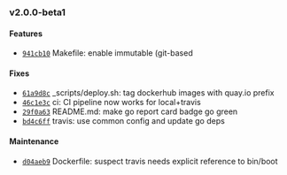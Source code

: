 ### v2.0.0-beta1

#### Features

 - [`941cb10`](https://github.com/deis/workflow-manager/commit/941cb102db4af4eb9cc3270af5220ab617c08a14) Makefile: enable immutable (git-based

#### Fixes

 - [`61a9d8c`](https://github.com/deis/workflow-manager/commit/61a9d8c11367e21b7f1f9f76708a517cb9828c61) _scripts/deploy.sh: tag dockerhub images with quay.io prefix
 - [`46c1e3c`](https://github.com/deis/workflow-manager/commit/46c1e3cc240c012b9ded3fb6434998135b24858e) ci: CI pipeline now works for local+travis
 - [`29f0a63`](https://github.com/deis/workflow-manager/commit/29f0a63b727b1fa10c811fd794254b577333ae81) README.md: make go report card badge go green
 - [`bd4c6ff`](https://github.com/deis/workflow-manager/commit/bd4c6ffe9150d24b5d29c7a311e46faba2068704) travis: use common config and update go deps

#### Maintenance

 - [`d04aeb9`](https://github.com/deis/workflow-manager/commit/d04aeb9bab83da21b91a4f93132e96fc664e0820) Dockerfile: suspect travis needs explicit reference to bin/boot
